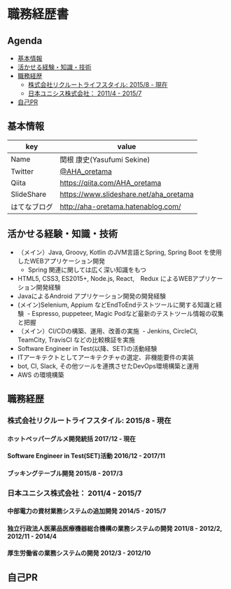 # 職務経歴書

## Agenda

- [基本情報](#基本情報)
- [活かせる経験・知識・技術](#活かせる経験知識技術)
- [職務経歴](#職務経歴)
    - [株式会社リクルートライフスタイル: 2015/8 - 現在](#株式会社リクルートライフスタイル-20158---現在)
    - [日本ユニシス株式会社： 2011/4 - 2015/7](#日本ユニシス株式会社-20114---20157)
- [自己PR](#自己pr)

## 基本情報

|key|value|
|---|-----|
|Name|関根 康史(Yasufumi Sekine)|
|Twitter|[@AHA_oretama](https://twitter.com/AHA_oretama)|
|Qiita|<https://qiita.com/AHA_oretama>|
|SlideShare|<https://www.slideshare.net/aha_oretama>|
|はてなブログ|<http://aha-oretama.hatenablog.com/>|

## 活かせる経験・知識・技術

- （メイン）Java, Groovy, Kotlin のJVM言語とSpring, Spring Boot を使用したWEBアプリケーション開発
  - Spring 関連に関しては広く深い知識をもつ
- HTML5, CSS3, ES2015+, Node.js, React,　Redux によるWEBアプリケーション開発経験
- JavaによるAndroid アプリケーション開発の開発経験
- (メイン)Selenium, Appium などEndToEndテストツールに関する知識と経験
  - Espresso, puppeteer, Magic Podなど最新のテストツール情報の収集と把握
- （メイン）CI/CDの構築、運用、改善の実施
  - Jenkins, CircleCI, TeamCity, TravisCI などの比較検証を実施
- Software Engineer in Test(以降、SET)の活動経験
- ITアーキテクトとしてアーキテクチャの選定、非機能要件の実装
- bot, CI, Slack, その他ツールを連携させたDevOps環境構築と運用
- AWS の環境構築

## 職務経歴

### 株式会社リクルートライフスタイル: 2015/8 - 現在

#### ホットペッパーグルメ開発統括 2017/12 - 現在

#### Software Engineer in Test(SET)活動 2016/12 - 2017/11

#### ブッキングテーブル開発 2015/8 - 2017/3


### 日本ユニシス株式会社： 2011/4 - 2015/7

#### 中部電力の資材業務システムの追加開発 2014/5 - 2015/7

#### 独立行政法人医薬品医療機器総合機構の業務システムの開発 2011/8 - 2012/2, 2012/11 - 2014/4 

#### 厚生労働省の業務システムの開発 2012/3 - 2012/10


## 自己PR

